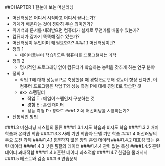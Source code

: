 ##CHAPTER 1 한눈에 보는 머신러닝
* 머신러닝은 어디서 시작하고 어디서 끝나는가?
* 기계가 배운다는 것이 정확히 무슨 의미인가?
* 위키백과 문서를 내려받으면 컴퓨터가 실제로 무언가를 배울수 있는가?
* 컴퓨터가 갑자기 똑똑해 질수 있는가?
* 머신러닝이 무엇이며 왜 필요한가?
###1.1 머신러닝이란?
* 정의 1
  - 데이터로부터 학습하도록 컴퓨터를 프로그램하는 과학
* 정의 2
  - 명시적인 프로그래밍 없이 컴퓨터가 학습하는 능력을 갖추게 하는 연구 분야
* 정의 3
  - 작업 T에 대해 성능을 P로 축정했을 때 경험 E로 인해 성능이 향상 됐다면,
  이 컴퓨터 프로그램은 작업 T와 성능 측정 P에 대해 경험 E로 학습한 것
  - ex> 스팸필터
    - 작업 T : 메일이 스팸인지 구분하는 것
    - 경험 E : 훈련 데이터
    - 성능 측정 P : 정확도
###1.2 왜 머신러닝을 사용하는가?
* 전통적인 방법

###1.3 머신러닝 시스템의 종류
####1.3.1 지도 학습과 비지도 학습
####1.3.2 배치 학습과 온라인 학습
####1.3.3 사례 기반 학습과 모델 기반 학습
###1.4 머신러닝의 주요 도전 과제
####1.4.1 충분하지 않은 양의 훈련 데이터
####1.4.2 대표성 없는 훈련 데이터
####1.4.3 낮은 품질의 데이터
####1.4.4 관련 없는 특성
####1.4.5 훈련 데이터 과대적합
####1.4.6 훈련 데이터 과소적합
####1.4.7 한걸음 물러서서
###1.5 테스트와 검증
###1.6 연습문제